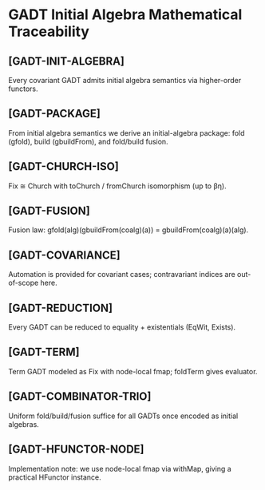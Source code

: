 # GADT Initial Algebra Mathematical Traceability

## [GADT-INIT-ALGEBRA]
Every covariant GADT admits initial algebra semantics via higher-order functors.

## [GADT-PACKAGE]
From initial algebra semantics we derive an initial-algebra package:
fold (gfold), build (gbuildFrom), and fold/build fusion.

## [GADT-CHURCH-ISO]
Fix<F> ≅ Church<F> with toChurch / fromChurch isomorphism (up to βη).

## [GADT-FUSION]
Fusion law: gfold(alg)(gbuildFrom(coalg)(a)) = gbuildFrom(coalg)(a)(alg).

## [GADT-COVARIANCE]
Automation is provided for covariant cases; contravariant indices are out-of-scope here.

## [GADT-REDUCTION]
Every GADT can be reduced to equality + existentials (EqWit, Exists).

## [GADT-TERM]
Term GADT modeled as Fix<TermF> with node-local fmap; foldTerm gives evaluator.

## [GADT-COMBINATOR-TRIO]
Uniform fold/build/fusion suffice for all GADTs once encoded as initial algebras.

## [GADT-HFUNCTOR-NODE]
Implementation note: we use node-local fmap via withMap, giving a practical HFunctor instance.